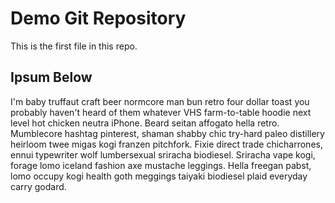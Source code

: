 # Demo Git Repository 

This is the first file in this repo.

## Ipsum Below 

I'm baby truffaut craft beer normcore man bun retro four dollar toast you probably haven't heard of them whatever VHS farm-to-table hoodie next level hot chicken neutra iPhone. Beard seitan affogato hella retro. Mumblecore hashtag pinterest, shaman shabby chic try-hard paleo distillery heirloom twee migas kogi franzen pitchfork. Fixie direct trade chicharrones, ennui typewriter wolf lumbersexual sriracha biodiesel. Sriracha vape kogi, forage lomo iceland fashion axe mustache leggings. Hella freegan pabst, lomo occupy kogi health goth meggings taiyaki biodiesel plaid everyday carry godard.